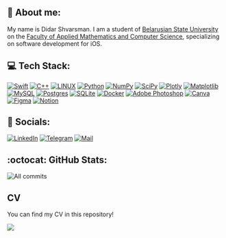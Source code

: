 ## 👋 About me:

My name is Didar Shvarsman.
I am a student of [Belarusian State University](https://bsu.by/en/) on the [Faculty of Applied Mathematics and Computer Science](https://fpmi.bsu.by/en/main.aspx), specializing on software development for iOS.

## 💻 Tech Stack:
[![Swift](https://img.shields.io/badge/swift-black?style=for-the-badge&logo=swift)](https://www.swift.org/)
[![C++](https://img.shields.io/badge/c++-black?style=for-the-badge&logo=c%2B%2B&)](https://isocpp.org/)
[![LINUX](https://img.shields.io/badge/Linux-black?style=for-the-badge&logo=linux)](https://kernel.org/)
[![Python](https://img.shields.io/badge/python-black?style=for-the-badge&logo=python)](https://www.python.org/)
[![NumPy](https://img.shields.io/badge/numpy-black?style=for-the-badge&logo=numpy)](https://numpy.org/)
[![SciPy](https://img.shields.io/badge/SciPy-black?style=for-the-badge&logo=scipy)](https://www.scipy.org/)
[![Plotly](https://img.shields.io/badge/Plotly-black?style=for-the-badge&logo=plotly)](https://plotly.com/)
[![Matplotlib](https://img.shields.io/badge/Matplotlib-black?style=for-the-badge&logo=python&logoColor=white)](https://matplotlib.org/)
[![MySQL](https://img.shields.io/badge/mysql-black?style=for-the-badge&logo=mysql)](https://www.mysql.com/)
[![Postgres](https://img.shields.io/badge/postgres-black?style=for-the-badge&logo=postgresql)](https://www.postgresql.org/)
[![SQLite](https://img.shields.io/badge/SQLite-black?style=for-the-badge&logo=sqlite)](https://www.sqlite.org/)
[![Docker](https://img.shields.io/badge/docker-black?style=for-the-badge&logo=docker)](https://www.docker.com/)
[![Adobe Photoshop](https://img.shields.io/badge/adobephotoshop-black?style=for-the-badge&logo=adobephotoshop)](https://www.adobe.com/products/photoshop.html)
[![Canva](https://img.shields.io/badge/Canva-black?style=for-the-badge&logo=Canva)](https://www.canva.com/)
[![Figma](https://img.shields.io/badge/Figma-black?style=for-the-badge&logo=figma)](https://www.figma.com/)
[![Notion](https://img.shields.io/badge/Notion-%23000000.svg?style=for-the-badge&logo=notion)](https://www.notion.so/)

## 👤 Socials:
[![LinkedIn](https://img.shields.io/badge/LinkedIn-black?style=for-the-badge&logo=linkedin)](https://www.linkedin.com/in/shvarsman/) 
[![Telegram](https://img.shields.io/badge/Telegram-black?style=for-the-badge&logo=telegram)](https://t.me/shvarsman)
[![Mail](https://img.shields.io/badge/mail-black?style=for-the-badge&logo=icloud)](mailto:d@shvarsman.ru)

## :octocat: GitHub Stats:
![All commits](https://github-readme-streak-stats.herokuapp.com/?user=Shvarsman&theme=transparent)

## CV
You can find my CV in this repository!

![](https://komarev.com/ghpvc/?username=shvarsman&style=for-the-badge)
